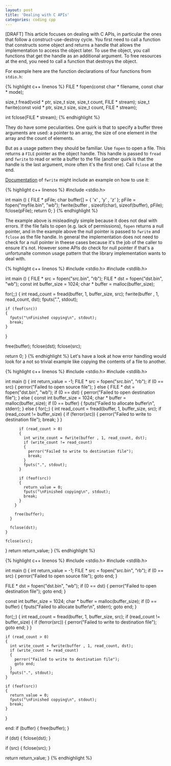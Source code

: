 ```yaml
---
layout: post
title: 'Dealing with C APIs'
categories: coding cpp
---
```

[DRAFT] This article focuses on dealing with C APIs, in particular the ones that follow
a construct-use-destroy cycle. You first need to call a function that
constructs some object and returns a handle that allows the implementation to
access the object later. To use the object, you call functions that get the
handle as an additional argument. To free resources at the end, you need to
call a function that destroys the object.

For example here are the function declarations of four functions from
`stdio.h`:

{% highlight c++ linenos %}
FILE * fopen(const char * filename, const char * mode);

size_t fread(void * ptr, size_t size, size_t count, FILE * stream);
size_t fwrite(const void * ptr, size_t size, size_t count, FILE * stream);

int fclose(FILE * stream);
{% endhighlight %}

They do have some peculiarities. One quirk is that to specify a buffer
three arguments are used: a pointer to an array, the size of one element in the
array and the count of elements.

But as a usage pattern they should be familiar. Use `fopen` to open a file.
This returns a `FILE` pointer as the object handle. This handle is passed to
`fread` and `fwrite` to read or write a buffer to the file (another quirk is
that the handle is the last argument, more often it's the first one). Call
`fclose` at the end.

[Documentation][fwrite-doc] of `fwrite` might include an example on how to
use it:

{% highlight c++ linenos %}
#include <stdio.h>

int main ()
{
  FILE * pFile;
  char buffer[] = { 'x' , 'y' , 'z' };
  pFile = fopen("myfile.bin", "wb");
  fwrite(buffer , sizeof(char), sizeof(buffer), pFile);
  fclose(pFile);
  return 0;
}
{% endhighlight %}

The example above is misleadingly simple because it does not deal with errors.
If the file fails to open (e.g.  lack of permissions), `fopen` returns a null
pointer, and in the example above the null pointer is passed to `fwrite` and
`fclose` as the file handle. In general the implementation does not need to
check for a null pointer in theese cases because it's the job of the caller to
ensure it's not. However some APIs do check for null pointer if that's a
unfortunalte common usage pattern that the library implementation wants to deal
with.

{% highlight c++ linenos %}
#include <stdio.h>
#include <stdlib.h>

int main ()
{
  FILE * src = fopen("src.bin", "rb");
  FILE * dst = fopen("dst.bin", "wb");
  const int buffer_size = 1024;
  char * buffer = malloc(buffer_size);

  for(;;)
  {
    int read_count = fread(buffer, 1, buffer_size, src);
    fwrite(buffer , 1, read_count, dst);
    fputs(".", stdout);

    if (feof(src))
    {
      fputs("\nFinished copying\n", stdout);
      break;
    }
  }

  free(buffer);
  fclose(dst);
  fclose(src);

  return 0;
}
{% endhighlight %}
Let's have a look at how error handling would look for a not so trivial example
like copying the contents of a file to another.

{% highlight c++ linenos %}
#include <stdio.h>
#include <stdlib.h>

int main ()
{
  int return_value = -1;
  FILE * src = fopen("src.bin", "rb");
  if (0 == src)
  {
    perror("Failed to open source file");
  }
  else
  {
    FILE * dst = fopen("dst.bin", "wb");
    if (0 == dst)
    {
      perror("Failed to open destination file");
    }
    else
    {
      const int buffer_size = 1024;
      char * buffer = malloc(buffer_size);
      if (0 == buffer)
      {
        fputs("Failed to allocate buffer\n", stderr);
      }
      else
      {
        for(;;)
        {
          int read_count = fread(buffer, 1, buffer_size, src);
          if (read_count != buffer_size)
          {
            if (ferror(src))
            {
              perror("Failed to write to destination file");
              break;
            }
          }

          if (read_count > 0)
          {
            int write_count = fwrite(buffer , 1, read_count, dst);
            if (write_count != read_count)
            {
              perror("Failed to write to destination file");
              break;
            }
            fputs(".", stdout);
          }

          if (feof(src))
          {
            return_value = 0;
            fputs("\nFinished copying\n", stdout);
            break;
          }
        }

        free(buffer);
      }

      fclose(dst);
    }

    fclose(src);
  }
  return return_value;
}
{% endhighlight %}

{% highlight c++ linenos %}
#include <stdio.h>
#include <stdlib.h>

int main ()
{
  int return_value = -1;
  FILE * src = fopen("src.bin", "rb");
  if (0 == src)
  {
    perror("Failed to open source file");
    goto end;
  }

  FILE * dst = fopen("dst.bin", "wb");
  if (0 == dst)
  {
    perror("Failed to open destination file");
    goto end;
  }

  const int buffer_size = 1024;
  char * buffer = malloc(buffer_size);
  if (0 == buffer)
  {
    fputs("Failed to allocate buffer\n", stderr);
    goto end;
  }

  for(;;)
  {
    int read_count = fread(buffer, 1, buffer_size, src);
    if (read_count != buffer_size)
    {
      if (ferror(src))
      {
        perror("Failed to write to destination file");
        goto end;
      }
    }

    if (read_count > 0)
    {
      int write_count = fwrite(buffer , 1, read_count, dst);
      if (write_count != read_count)
      {
        perror("Failed to write to destination file");
        goto end;
      }
      fputs(".", stdout);
    }

    if (feof(src))
    {
      return_value = 0;
      fputs("\nFinished copying\n", stdout);
      break;
    }
  }

end:
  if (buffer)
  {
    free(buffer);
  }

  if (dst)
  {
    fclose(dst);
  }

  if (src)
  {
    fclose(src);
  }

  return return_value;
}
{% endhighlight %}

[fwrite-doc]:      http://www.cplusplus.com/reference/cstdio/fwrite/
